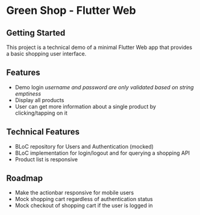 # Green Shop - Flutter Web

## Getting Started

This project is a technical demo of a minimal Flutter Web app that provides a basic shopping user interface.

## Features

* Demo login *username and password are only validated based on string emptiness*
* Display all products
* User can get more information about a single product by clicking/tapping on it

## Technical Features

* BLoC repository for Users and Authentication (mocked)
* BLoC implementation for login/logout and for querying a shopping API
* Product list is responsive

## Roadmap

* Make the actionbar responsive for mobile users
* Mock shopping cart regardless of authentication status
* Mock checkout of shopping cart if the user is logged in